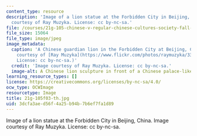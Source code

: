 ```yaml
---
content_type: resource
description: 'Image of a lion statue at the Forbidden City in Beijing, China. Image
  courtesy of Ray Muzyka. License: cc by-nc-sa.'
file: /courses/21g-105-chinese-v-regular-chinese-cultures-society-fall-2003/3dcfa3aed56f4a25b94b7b6ef7fa1d89_21g-105f03-th.jpg
file_size: 15064
file_type: image/jpeg
image_metadata:
  caption: 'A Chinese guardian lion in the Forbidden City at Beijing, China. (Image
    courtesy of [Ray Muzyka](https://www.flickr.com/photos/raymuzyka/33211945640/).
    License: cc by-nc-sa.)'
  credit: 'Image courtesy of Ray Muzyka. License: cc by-nc-sa.'
  image-alt: A Chinese lion sculpture in front of a Chinese palace-like building
learning_resource_types: []
license: https://creativecommons.org/licenses/by-nc-sa/4.0/
ocw_type: OCWImage
resourcetype: Image
title: 21g-105f03-th.jpg
uid: 3dcfa3ae-d56f-4a25-b94b-7b6ef7fa1d89
---
```

Image of a lion statue at the Forbidden City in Beijing, China. Image courtesy of Ray Muzyka. License: cc by-nc-sa.